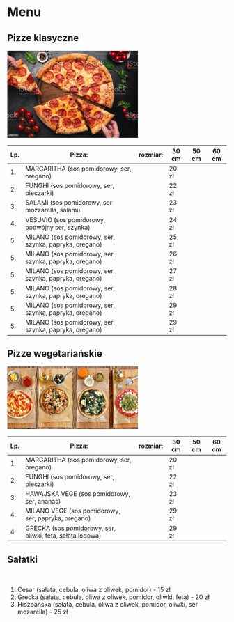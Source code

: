 # Menu

## Pizze klasyczne

<img src = "img/istockphoto-1133727757-1024x1024.jpg" width = 300> 

|Lp.|Pizza:                                                  |rozmiar: | 30 cm | 50 cm | 60 cm|
|---|--------------------------------------------------------|---------|-------|-------|------|
|1. |MARGARITHA (sos pomidorowy, ser, oregano)               |         | 20 zł |       |      |
|2. |FUNGHI (sos pomidorowy, ser, pieczarki)                 |         | 22 zł |       |      |
|3. |SALAMI (sos pomidorowy, ser mozzarella, salami)         |         | 23 zł |       |      |
|4. |VESUVIO (sos pomidorowy, podwójny ser, szynka)          |         | 24 zł |       |      |
|5. |MILANO (sos pomidorowy, ser, szynka, papryka, oregano)  |         | 25 zł |       |      |
|5. |MILANO (sos pomidorowy, ser, szynka, papryka, oregano)  |         | 26 zł |       |      |
|5. |MILANO (sos pomidorowy, ser, szynka, papryka, oregano)  |         | 27 zł |       |      |
|5. |MILANO (sos pomidorowy, ser, szynka, papryka, oregano)  |         | 28 zł |       |      |
|5. |MILANO (sos pomidorowy, ser, szynka, papryka, oregano)  |         | 29 zł |       |      |
|5. |MILANO (sos pomidorowy, ser, szynka, papryka, oregano)  |         | 29 zł |       |      |

## Pizze wegetariańskie

<img src = "img/obraz_2023-01-25_143728998.png" width = 300>

|Lp.|Pizza:                                                      |rozmiar: | 30 cm | 50 cm | 60 cm|
|---|------------------------------------------------------------|---------|-------|-------|------|
|1. |MARGARITHA (sos pomidorowy, ser, oregano)                   |         | 20 zł |       |      |
|2. |FUNGHI (sos pomidorowy, ser, pieczarki)                     |         | 22 zł |       |      |
|3. |HAWAJSKA VEGE (sos pomidorowy, ser, ananas)                 |         | 23 zł |       |      |
|4. |MILANO VEGE (sos pomidorowy, ser, papryka, oregano)         |         | 29 zł |       |      |
|4. |GRECKA (sos pomidorowy, ser, oliwki, feta, sałata lodowa)   |         | 29 zł |       |      |

## Sałatki

<img src = "" width = 300>

1. Cesar (sałata, cebula, oliwa z oliwek, pomidor) - 15 zł
2. Grecka (sałata, cebula, oliwa z oliwek, pomidor, oliwki, feta) - 20 zł
3. Hiszpańska (sałata, cebula, oliwa z oliwek, pomidor, oliwki, ser mozarella) - 25 zł
